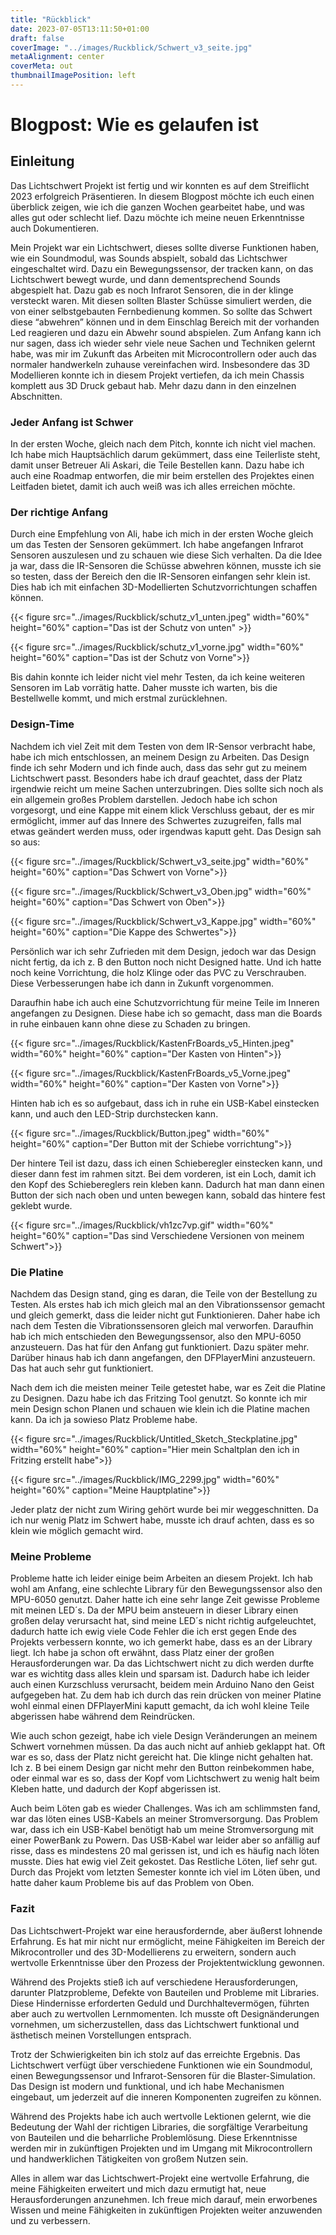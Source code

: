 ```yaml
---
title: "Rückblick"
date: 2023-07-05T13:11:50+01:00
draft: false
coverImage: "../images/Ruckblick/Schwert_v3_seite.jpg"
metaAlignment: center
coverMeta: out
thumbnailImagePosition: left
---
```




# Blogpost: Wie es gelaufen ist


## Einleitung

Das Lichtschwert Projekt ist fertig und wir konnten es auf dem Streiflicht 2023 erfolgreich Präsentieren. In diesem Blogpost möchte ich euch einen überblick zeigen, wie ich die ganzen Wochen gearbeitet habe, und was alles gut oder schlecht lief. Dazu möchte ich meine neuen Erkenntnisse auch Dokumentieren.

Mein Projekt war ein Lichtschwert, dieses sollte diverse Funktionen haben, wie ein Soundmodul, was Sounds abspielt, sobald das Lichtschwer eingeschaltet wird. Dazu ein Bewegungssensor, der tracken kann, on das Lichtschwert bewegt wurde, und dann dementsprechend Sounds abgespielt hat.
Dazu gab es noch Infrarot Sensoren, die in der klinge versteckt waren. Mit diesen sollten Blaster Schüsse simuliert werden, die von einer selbstgebauten Fernbedienung kommen. So sollte das Schwert diese “abwehren” können und in dem Einschlag Bereich mit der vorhanden Led reagieren und dazu ein Abwehr sound abspielen.
Zum Anfang kann ich nur sagen, dass ich wieder sehr viele neue Sachen und Techniken gelernt habe, was mir im Zukunft das Arbeiten mit Microcontrollern oder auch das normaler handwerkeln zuhause vereinfachen wird. Insbesondere das 3D Modellieren konnte ich in diesem Projekt vertiefen, da ich mein Chassis komplett aus 3D Druck gebaut hab. Mehr dazu dann in den einzelnen Abschnitten.

### Jeder Anfang ist Schwer

In der ersten Woche, gleich nach dem Pitch, konnte ich nicht viel machen. Ich habe mich Hauptsächlich darum gekümmert, dass eine Teilerliste steht, damit unser Betreuer Ali Askari, die Teile Bestellen kann. 
Dazu habe ich auch eine Roadmap entworfen, die mir beim erstellen des Projektes einen Leitfaden bietet, damit ich auch weiß was ich alles erreichen möchte. 

### Der richtige Anfang

Durch eine Empfehlung von Ali, habe ich mich in der ersten Woche gleich um das Testen der Sensoren gekümmert. Ich habe angefangen Infrarot Sensoren auszulesen und zu schauen wie diese Sich verhalten. Da die Idee ja war, dass die IR-Sensoren die Schüsse abwehren können, musste ich sie so testen, dass der Bereich den die IR-Sensoren einfangen sehr klein ist. Dies hab ich mit einfachen 3D-Modellierten Schutzvorrichtungen schaffen können.



{{< figure src="../images/Ruckblick/schutz_v1_unten.jpeg" width="60%" height="60%"  caption="Das ist der Schutz von unten" >}}


{{< figure src="../images/Ruckblick/schutz_v1_vorne.jpg" width="60%" height="60%" caption="Das ist der Schutz von Vorne">}}


Bis dahin konnte ich leider nicht viel mehr Testen, da ich keine weiteren Sensoren im Lab vorrätig hatte. Daher musste ich warten, bis die Bestellwelle kommt, und mich erstmal zurücklehnen.

### Design-Time

Nachdem ich viel Zeit mit dem Testen von dem IR-Sensor verbracht habe, habe ich mich entschlossen, an meinem Design zu Arbeiten. Das  Design finde ich sehr Modern und ich finde auch, dass das sehr gut zu meinem Lichtschwert passt. Besonders habe ich drauf geachtet, dass der Platz irgendwie reicht um meine Sachen unterzubringen. Dies sollte sich noch als ein allgemein großes Problem darstellen. Jedoch habe ich schon vorgesorgt, und eine Kappe mit einem klick Verschluss gebaut, der es mir ermöglicht, immer auf das Innere des Schwertes zuzugreifen, falls mal etwas geändert werden muss, oder irgendwas kaputt geht. Das Design sah so aus:

{{< figure src="../images/Ruckblick/Schwert_v3_seite.jpg" width="60%" height="60%" caption="Das Schwert von Vorne">}}

{{< figure src="../images/Ruckblick/Schwert_v3_Oben.jpg" width="60%" height="60%" caption="Das Schwert von Oben">}}

{{< figure src="../images/Ruckblick/Schwert_v3_Kappe.jpg" width="60%" height="60%" caption="Die Kappe des Schwertes">}}

Persönlich war ich sehr Zufrieden mit dem Design, jedoch war das Design nicht fertig, da ich z. B den Button noch nicht Designed hatte. Und ich hatte noch keine Vorrichtung, die holz Klinge oder das PVC zu Verschrauben. Diese Verbesserungen habe ich dann in Zukunft vorgenommen.

Daraufhin habe ich auch eine Schutzvorrichtung für meine Teile im Inneren angefangen zu Designen. Diese habe ich so gemacht, dass man die Boards in ruhe einbauen kann ohne diese zu Schaden zu bringen.


{{< figure src="../images/Ruckblick/KastenFrBoards_v5_Hinten.jpeg" width="60%" height="60%" caption="Der Kasten von Hinten">}}

{{< figure src="../images/Ruckblick/KastenFrBoards_v5_Vorne.jpeg" width="60%" height="60%" caption="Der Kasten von Vorne">}}

Hinten hab ich es so aufgebaut, dass ich in ruhe ein USB-Kabel einstecken kann, und auch den LED-Strip durchstecken kann.

{{< figure src="../images/Ruckblick/Button.jpeg" width="60%" height="60%" caption="Der Button mit der Schiebe vorrichtung">}}

Der hintere Teil ist dazu, dass ich einen Schieberegler einstecken kann, und dieser dann fest im rahmen sitzt. Bei dem vorderen, ist ein Loch, damit ich den Kopf des Schiebereglers rein kleben kann. Dadurch hat man dann einen Button der sich nach oben und unten bewegen kann, sobald das hintere fest geklebt wurde.



{{< figure src="../images/Ruckblick/vh1zc7vp.gif" width="60%" height="60%" caption="Das sind Verschiedene Versionen von meinem Schwert">}}



### Die Platine

Nachdem das Design stand, ging es daran, die Teile von der Bestellung zu Testen. Als erstes hab ich mich gleich mal an den Vibrationssensor gemacht und gleich gemerkt, dass die leider nicht gut Funktionieren. Daher habe ich nach dem Testen die Vibrationssensoren gleich mal verworfen. Daraufhin hab ich mich entschieden den Bewegungssensor, also den MPU-6050 anzusteuern. Das hat für den Anfang gut funktioniert. Dazu später mehr. Darüber hinaus hab ich dann angefangen, den DFPlayerMini anzusteuern. Das hat auch sehr gut funktioniert. 

Nach dem ich die meisten meiner Teile getestet habe, war es Zeit die Platine zu Designen. Dazu habe ich das Fritzing Tool genutzt. So konnte ich mir mein Design schon Planen und schauen wie klein ich die Platine machen kann. Da ich ja sowieso Platz Probleme habe.


{{< figure src="../images/Ruckblick/Untitled_Sketch_Steckplatine.jpg" width="60%" height="60%" caption="Hier mein Schaltplan den ich in Fritzing erstellt habe">}}


{{< figure src="../images/Ruckblick/IMG_2299.jpg" width="60%" height="60%" caption="Meine Hauptplatine">}}

Jeder platz der nicht zum Wiring gehört wurde bei mir weggeschnitten. Da ich nur wenig Platz im Schwert habe, musste ich drauf achten, dass es so klein wie möglich gemacht wird.

### Meine Probleme

Probleme hatte ich leider einige beim Arbeiten an diesem Projekt.
Ich hab wohl am Anfang, eine schlechte Library für den Bewegungssensor also den MPU-6050 genutzt. Daher hatte ich eine sehr lange Zeit gewisse Probleme mit meinen LED´s. Da der MPU beim ansteuern in dieser Library einen großen delay verursacht hat, sind meine LED´s nicht richtig aufgeleuchtet, dadurch hatte ich ewig viele Code Fehler die ich erst gegen Ende des Projekts verbessern konnte, wo ich gemerkt habe, dass es an der Library liegt.
Ich habe ja schon oft erwähnt, dass Platz einer der großen Herausforderungen war. Da das Lichtschwert nicht zu dich werden durfte war es wichtitg dass alles klein und sparsam ist. Dadurch habe ich leider auch einen Kurzschluss verursacht, beidem mein Arduino Nano den Geist aufgegeben hat. Zu dem hab ich durch das rein drücken von meiner Platine wohl einmal einen DFPlayerMini kaputt gemacht, da ich wohl kleine Teile abgerissen habe während dem Reindrücken.

Wie auch schon gezeigt, habe ich viele Design Veränderungen an meinem Schwert vornehmen müssen. Da das auch nicht auf anhieb geklappt hat. Oft war es so, dass der Platz nicht gereicht hat. Die klinge nicht gehalten hat. Ich z. B bei einem Design gar nicht mehr den Button reinbekommen habe, oder einmal war es so, dass der Kopf vom Lichtschwert zu wenig halt beim Kleben hatte, und dadurch der Kopf abgerissen ist.

Auch beim Löten gab es wieder Challenges. Was ich am schlimmsten fand, war das löten eines USB-Kabels an meiner Stromversorgung. Das Problem war, dass ich ein USB-Kabel benötigt hab um meine Stromversorgung mit einer PowerBank zu Powern. Das USB-Kabel war leider aber so anfällig auf risse, dass es mindestens 20 mal gerissen ist, und ich es häufig nach löten musste. Dies hat ewig viel Zeit gekostet.
Das Restliche Löten, lief sehr gut. Durch das Projekt vom letzten Semester konnte ich viel im Löten üben, und hatte daher kaum Probleme bis auf das Problem von Oben.

### Fazit

Das Lichtschwert-Projekt war eine herausfordernde, aber äußerst lohnende Erfahrung. Es hat mir nicht nur ermöglicht, meine Fähigkeiten im Bereich der Mikrocontroller und des 3D-Modellierens zu erweitern, sondern auch wertvolle Erkenntnisse über den Prozess der Projektentwicklung gewonnen.

Während des Projekts stieß ich auf verschiedene Herausforderungen, darunter Platzprobleme, Defekte von Bauteilen und Probleme mit Libraries. Diese Hindernisse erforderten Geduld und Durchhaltevermögen, führten aber auch zu wertvollen Lernmomenten. Ich musste oft Designänderungen vornehmen, um sicherzustellen, dass das Lichtschwert funktional und ästhetisch meinen Vorstellungen entsprach.

Trotz der Schwierigkeiten bin ich stolz auf das erreichte Ergebnis. Das Lichtschwert verfügt über verschiedene Funktionen wie ein Soundmodul, einen Bewegungssensor und Infrarot-Sensoren für die Blaster-Simulation. Das Design ist modern und funktional, und ich habe Mechanismen eingebaut, um jederzeit auf die inneren Komponenten zugreifen zu können.

Während des Projekts habe ich auch wertvolle Lektionen gelernt, wie die Bedeutung der Wahl der richtigen Libraries, die sorgfältige Verarbeitung von Bauteilen und die beharrliche Problemlösung. Diese Erkenntnisse werden mir in zukünftigen Projekten und im Umgang mit Mikrocontrollern und handwerklichen Tätigkeiten von großem Nutzen sein.

Alles in allem war das Lichtschwert-Projekt eine wertvolle Erfahrung, die meine Fähigkeiten erweitert und mich dazu ermutigt hat, neue Herausforderungen anzunehmen. Ich freue mich darauf, mein erworbenes Wissen und meine Fähigkeiten in zukünftigen Projekten weiter anzuwenden und zu verbessern.